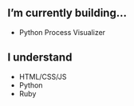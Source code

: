 ## I’m currently building...

- Python Process Visualizer

## I understand

- HTML/CSS/JS
- Python
- Ruby

<!---
Khabibulix/Khabibulix is a ✨ special ✨ repository because its `README.md` (this file) appears on your GitHub profile.
You can click the Preview link to take a look at your changes.
--->

